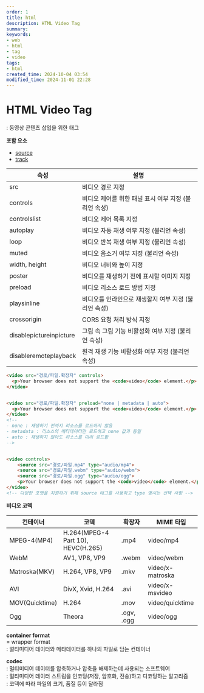 ```yaml
---
order: 1
title: html
description: HTML Video Tag
summary:
keywords:
- web
- html
- tag
- video
tags:
- html
created_time: 2024-10-04 03:54
modified_time: 2024-11-01 22:28
---
```


# HTML Video Tag
: 동영상 콘텐츠 삽입을 위한 태그  

**포함 요소**
- [source](./source.md)
- [track](./track.md)


속성 | 설명
---|---
src      | 비디오 경로 지정  
controls | 비디오 제어를 위한 패널 표시 여부 지정 (불리언 속성)
controlslist  | 비디오 제어 목록 지정
autoplay | 비디오 자동 재생 여부 지정 (불리언 속성)
loop     | 비디오 반복 재생 여부 지정 (불리언 속성)
muted    | 비디오 음소거 여부 지정 (불리언 속성)
width, height | 비디오 너비와 높이 지정
poster   | 비디오를 재생하기 전에 표시할 이미지 지정  
preload  | 비디오 리소스 로드 방법 지정
playsinline | 비디오를 인라인으로 재생할지 여부 지정 (불리언 속성)
crossorigin | CORS 요청 처리 방식 지정
disablepictureinpicture | 그림 속 그림 기능 비활성화 여부 지정 (불리언 속성)
disableremoteplayback   | 원격 재생 기능 비활성화 여부 지정 (불리언 속성)

```html
<video src="경로/파일.확장자" controls>
  <p>Your browser does not support the <code>video</code> element.</p>
</video>


<video src="경로/파일.확장자" preload="none | metadata | auto">
  <p>Your browser does not support the <code>video</code> element.</p>
</video>
<!--
- none : 재생하기 전까지 리소스를 로드하지 않음
- metadata : 리소스의 메타데이터만 로드하고 none 값과 동일
- auto : 재생하지 않아도 리소스를 미리 로드함
-->


<video controls>
    <source src="경로/파일.mp4" type="audio/mp4">
    <source src="경로/파일.webm" type="audio/webm">
    <source src="경로/파일.ogg" type="audio/ogg">
    <p>Your browser does not support the <code>video</code> element.</p>
</video>
<!-- 다양한 포맷을 지원하기 위해 source 태그를 사용하고 type 명시는 선택 사항 -->
```


**비디오 코덱**  

컨테이너 | 코덱 | 확장자 | MIME 타입
---|---|---|---
MPEG-4(MP4)   | H.264(MPEG-4 Part 10), HEVC(H.265) | .mp4 | video/mp4
WebM          | AV1, VP8, VP9 | .webm | video/webm
Matroska(MKV) | H.264, VP8, VP9 | .mkv | video/x-matroska
AVI           | DivX, Xvid, H.264 | .avi | video/x-msvideo
MOV(Quicktime)| H.264 | .mov | video/quicktime
Ogg           | Theora | .ogv, .ogg | video/ogg


**container format**   
= wrapper format  
: 멀티미디어 데이터와 메타데이터를 하나의 파일로 담는 컨테이너     

**codec**  
: 멀티미디어 데이터를 압축하거나 압축을 해제하는데 사용되는 소프트웨어  
: 멀티미디어 데이터 스트림을 인코딩(저장, 암호화, 전송)하고 디코딩하는 알고리즘  
: 코덱에 따라 파일의 크기, 품질 등이 달라짐